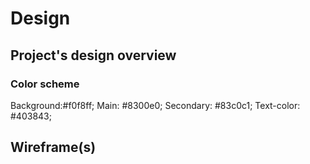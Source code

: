 # Design

## Project's design overview

### Color scheme

Background:#f0f8ff; Main: #8300e0; Secondary: #83c0c1; Text-color: #403843;

## Wireframe(s)
